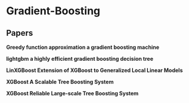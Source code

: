 # Gradient-Boosting #

## Papers ##

**Greedy function approximation a gradient boosting machine**


**lightgbm a highly efficient gradient boosting decision tree**


**LinXGBoost Extension of XGBoost to Generalized Local Linear Models**

**XGBoost A Scalable Tree Boosting System** 

**XGBoost Reliable Large-scale Tree Boosting System** 